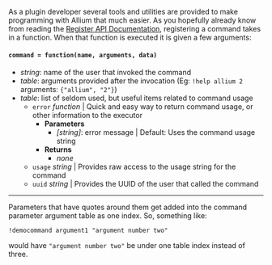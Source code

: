 As a plugin developer several tools and utilities are provided to make programming with Allium that much easier. As you hopefully already know from reading the [Register API Documentation](docs/register-api.md), registering a command takes in a function. When that function is executed it is given a few arguments:

#### `command = function(name, arguments, data)`
  - _string_: name of the user that invoked the command
  - _table_: arguments provided after the invocation (Eg: `!help allium 2` arguments: `{"allium", "2"}`)
  - _table_: list of seldom used, but useful items related to command usage
    - `error` _function_ | Quick and easy way to return command usage, or other information to the executor
      - **Parameters**
         - _[string]_: error message | Default: Uses the command usage string
      - **Returns**
        - _none_
    - `usage` _string_ | Provides raw access to the usage string for the command
    - `uuid` _string_ | Provides the UUID of the user that called the command

---

Parameters that have quotes around them get added into the command parameter argument table as one index. So, something like:
```
!democommand argument1 "argument number two"
```
would have `"argument number two"` be under one table index instead of three.